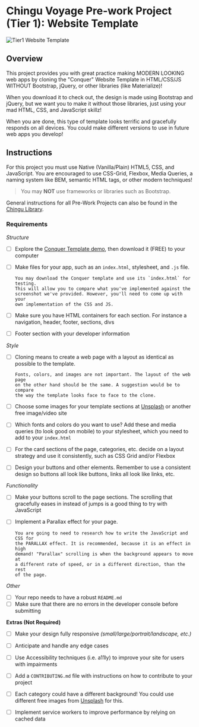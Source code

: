 # Chingu Voyage Pre-work Project (Tier 1): Website Template

![Tier1 Website Template](./assets/Tier1_Website_Template.gif)

## Overview
This project provides you with great practice making MODERN LOOKING web apps 
by cloning the "Conquer" Website Template in HTML/CSS/JS WITHOUT Bootstrap, 
jQuery, or other libraries (like Materialize)!

When you download it to check out, the design is made using Bootstrap and 
jQuery, but we want you to make it without those libraries, just using your 
mad HTML, CSS, and JavaScript skillz!

When you are done, this type of template looks terrific and gracefully 
responds on all devices. You could make different versions to use in future 
web apps you develop!

## Instructions

For this project you must use Native (Vanilla/Plain) HTML5, CSS, and 
JavaScript. You are encouraged to use CSS-Grid, Flexbox, Media Queries, a
naming system like BEM, semantic HTML tags, or other modern techniques! 

> You may **NOT** use frameworks or libraries such as Bootstrap.

General instructions for all Pre-Work Projects can also be found in the [Chingu
Library](https://voyage.docs.chingu.io/prework/howwork).

### Requirements

*Structure*
- [ ] Explore the [Conquer Template demo](https://www.free-css.com/free-css-templates/page196/conquer), then download it (FREE) to your computer
- [ ] Make files for your app, such as an `index.html`, stylesheet, and `.js` file.

      You may download the Conquer template and use its `index.html` for testing. 
      This will allow you to compare what you've implemented against the 
      screenshot we've provided. However, you'll need to come up with your 
      own implementation of the CSS and JS.

- [ ] Make sure you have HTML containers for each section. For instance a 
navigation, header, footer, sections, divs
- [ ] Footer section with your developer information

*Style*
- [ ] Cloning means to create a web page with a layout as identical as possible
to the template. 

      Fonts, colors, and images are not important. The layout of the web page
      on the other hand should be the same. A suggestion would be to compare
      the way the template looks face to face to the clone.

- [ ] Choose some images for your template sections at [Unsplash](https://unsplash.com/) 
or another free image/video site
- [ ] Which fonts and colors do you want to use? Add these and media queries 
(to look good on mobile) to your stylesheet, which you need to add to your 
`index.html`
- [ ] For the card sections of the page, categories, etc. decide on a layout 
strategy and use it consistently, such as CSS Grid and/or Flexbox
- [ ] Design your buttons and other elements. Remember to use a consistent
design so buttons all look like buttons, links all look like links, etc.

*Functionality*
- [ ] Make your buttons scroll to the page sections. The scrolling that 
gracefully eases in instead of jumps is a good thing to try with JavaScript
- [ ] Implement a Parallax effect for your page.

      You are going to need to research how to write the JavaScript and CSS for 
      the PARALLAX effect. It is recommended, because it is an effect in high 
      demand! "Parallax" scrolling is when the background appears to move at 
      a different rate of speed, or in a different direction, than the rest 
      of the page.

*Other*
- [ ] Your repo needs to have a robust `README.md`
- [ ] Make sure that there are no errors in the developer console before submitting

**Extras (Not Required)**

- [ ] Make your design fully responsive *(small/large/portrait/landscape, etc.)*
- [ ] Anticipate and handle any edge cases
- [ ] Use Accessibility techniques (i.e. a11ly) to improve your site for users 
with impairments 
- [ ] Add a `CONTRIBUTING.md` file with instructions on how to contribute to
your project
- [ ] Each category could have a different background! You could use different 
free images from [Unsplash](https://unsplash.com) for this.
- [ ] Implement service workers to improve performance by relying on cached data

